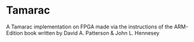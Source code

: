 # Tamarac
A Tamarac implementation on FPGA made via the instructions of the ARM-Edition book written by David A. Patterson &amp; John L. Hennesey
